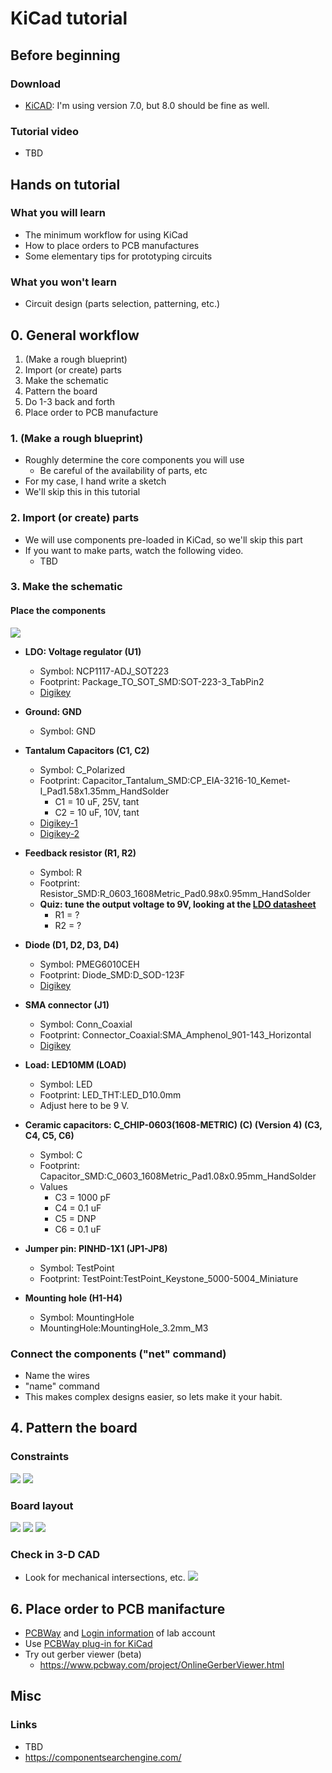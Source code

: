 # KiCad tutorial

## Before beginning

### Download
- [KiCAD](https://www.kicad.org/): I'm using version 7.0, but 8.0 should be fine as well.

### Tutorial video
- TBD

## Hands on tutorial

### What you will learn
- The minimum workflow for using KiCad
- How to place orders to PCB manufactures
- Some elementary tips for prototyping circuits

### What you won't learn
- Circuit design (parts selection, patterning, etc.)

## 0. General workflow
1. (Make a rough blueprint)
2. Import (or create) parts
3. Make the schematic
4. Pattern the board
5. Do 1-3 back and forth
6. Place order to PCB manufacture

### 1. (Make a rough blueprint)
- Roughly determine the core components you will use
    - Be careful of the availability of parts, etc
- For my case, I hand write a sketch
- We'll skip this in this tutorial

### 2. Import (or create) parts
- We will use components pre-loaded in KiCad, so we'll skip this part
- If you want to make parts, watch the following video.
    - TBD

### 3. Make the schematic
#### Place the components
![](./img/schematic_done.png)
- **LDO: Voltage regulator (U1)**
    - Symbol: NCP1117-ADJ_SOT223
    - Footprint: Package_TO_SOT_SMD:SOT-223-3_TabPin2
    - [Digikey](https://www.digikey.jp/product-detail/ja/on-semiconductor/NCP1117STAT3G/NCP1117STAT3GOSCT-ND/1967218)

- **Ground: GND**
    - Symbol: GND

- **Tantalum Capacitors (C1, C2)**
    - Symbol: C_Polarized
    - Footprint: Capacitor_Tantalum_SMD:CP_EIA-3216-10_Kemet-I_Pad1.58x1.35mm_HandSolder
        - C1 = 10 uF, 25V, tant
        - C2 = 10 uF, 10V, tant
    - [Digikey-1](https://www.digikey.jp/ja/products/detail/kemet/T491A106M020AT/1739472)
    - [Digikey-2](https://www.digikey.jp/ja/products/detail/kemet/T491A106K010AT/818545)

- **Feedback resistor (R1, R2)**
    - Symbol: R
    - Footprint: Resistor_SMD:R_0603_1608Metric_Pad0.98x0.95mm_HandSolder
    - **Quiz: tune the output voltage to 9V, looking at the [LDO datasheet](https://www.onsemi.com/pdf/datasheet/ncp1117-d.pdf)**
        - R1 = ?
        - R2 = ?

- **Diode (D1, D2, D3, D4)**
    - Symbol: PMEG6010CEH
    - Footprint: Diode_SMD:D_SOD-123F
    - [Digikey](https://www.digikey.jp/product-detail/ja/nexperia-usa-inc/PMEG6010CEH-115/1727-3848-1-ND/1589917)

- **SMA connector (J1)**
    - Symbol: Conn_Coaxial
    - Footprint: Connector_Coaxial:SMA_Amphenol_901-143_Horizontal
    - [Digikey](https://www.digikey.jp/products/ja?keywords=60311002114501)

- **Load: LED10MM (LOAD)**
    - Symbol: LED
    - Footprint: LED_THT:LED_D10.0mm
    - Adjust here to be 9 V.

- **Ceramic capacitors: C_CHIP-0603(1608-METRIC) (C) (Version 4) (C3, C4, C5, C6)**
    - Symbol: C
    - Footprint: Capacitor_SMD:C_0603_1608Metric_Pad1.08x0.95mm_HandSolder
    - Values
        - C3 = 1000 pF
        - C4 = 0.1 uF
        - C5 = DNP
        - C6 = 0.1 uF

- **Jumper pin: PINHD-1X1 (JP1-JP8)**
    - Symbol: TestPoint
    - Footprint: TestPoint:TestPoint_Keystone_5000-5004_Miniature

- **Mounting hole (H1-H4)**
    - Symbol: MountingHole
    - MountingHole:MountingHole_3.2mm_M3

### Connect the components ("net" command)

- Name the wires
- "name" command
- This makes complex designs easier, so lets make it your habit.

## 4. Pattern the board

### Constraints
![](./img/board_setup.png)
![](./img/constraints.png)

### Board layout
![](./img/board_before_layout.png)
![](./img/parts_place.png)
![](./img/board_layout.png)

### Check in 3-D CAD
- Look for mechanical intersections, etc.
![](./img/3d_view.png)

## 6. Place order to PCB manifacture
- [PCBWay](https://www.pcbway.com/) and [Login information](https://sites.google.com/a/akg.t.u-tokyo.ac.jp/wiki) of lab account
- Use [PCBWay plug-in for KiCad](https://github.com/pcbway/PCBWay-Plug-in-for-Kicad)
- Try out gerber viewer (beta)
    - https://www.pcbway.com/project/OnlineGerberViewer.html

## Misc

### Links
- TBD
- https://componentsearchengine.com/